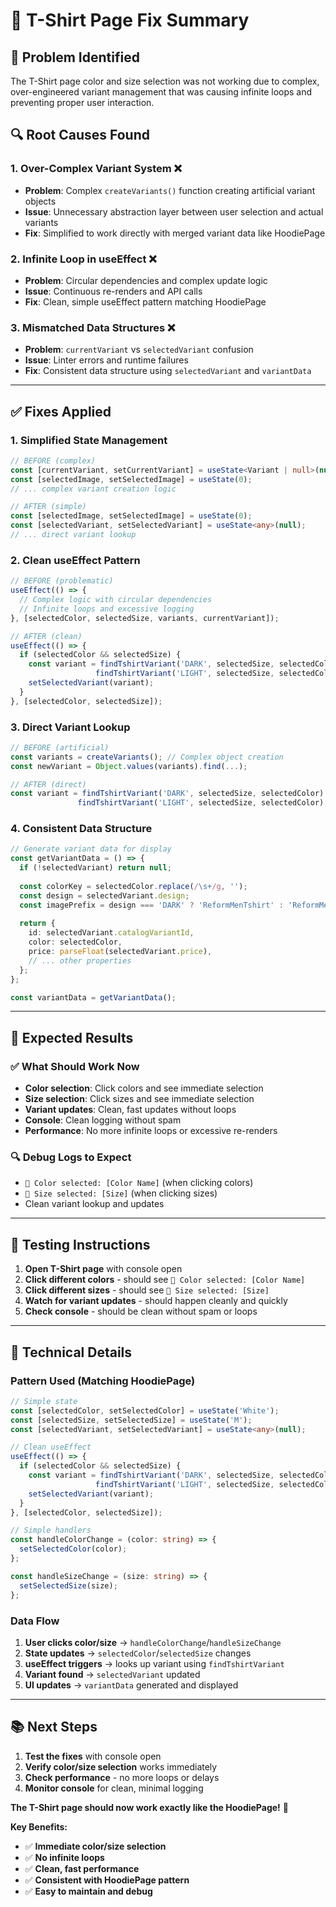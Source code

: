 # 🔧 **T-Shirt Page Fix Summary**

## 🚨 **Problem Identified**
The T-Shirt page color and size selection was not working due to complex, over-engineered variant management that was causing infinite loops and preventing proper user interaction.

## 🔍 **Root Causes Found**

### **1. Over-Complex Variant System** ❌
- **Problem**: Complex `createVariants()` function creating artificial variant objects
- **Issue**: Unnecessary abstraction layer between user selection and actual variants
- **Fix**: Simplified to work directly with merged variant data like HoodiePage

### **2. Infinite Loop in useEffect** ❌
- **Problem**: Circular dependencies and complex update logic
- **Issue**: Continuous re-renders and API calls
- **Fix**: Clean, simple useEffect pattern matching HoodiePage

### **3. Mismatched Data Structures** ❌
- **Problem**: `currentVariant` vs `selectedVariant` confusion
- **Issue**: Linter errors and runtime failures
- **Fix**: Consistent data structure using `selectedVariant` and `variantData`

---

## ✅ **Fixes Applied**

### **1. Simplified State Management**
```typescript
// BEFORE (complex)
const [currentVariant, setCurrentVariant] = useState<Variant | null>(null);
const [selectedImage, setSelectedImage] = useState(0);
// ... complex variant creation logic

// AFTER (simple)
const [selectedImage, setSelectedImage] = useState(0);
const [selectedVariant, setSelectedVariant] = useState<any>(null);
// ... direct variant lookup
```

### **2. Clean useEffect Pattern**
```typescript
// BEFORE (problematic)
useEffect(() => {
  // Complex logic with circular dependencies
  // Infinite loops and excessive logging
}, [selectedColor, selectedSize, variants, currentVariant]);

// AFTER (clean)
useEffect(() => {
  if (selectedColor && selectedSize) {
    const variant = findTshirtVariant('DARK', selectedSize, selectedColor) || 
                   findTshirtVariant('LIGHT', selectedSize, selectedColor);
    setSelectedVariant(variant);
  }
}, [selectedColor, selectedSize]);
```

### **3. Direct Variant Lookup**
```typescript
// BEFORE (artificial)
const variants = createVariants(); // Complex object creation
const newVariant = Object.values(variants).find(...);

// AFTER (direct)
const variant = findTshirtVariant('DARK', selectedSize, selectedColor) || 
               findTshirtVariant('LIGHT', selectedSize, selectedColor);
```

### **4. Consistent Data Structure**
```typescript
// Generate variant data for display
const getVariantData = () => {
  if (!selectedVariant) return null;
  
  const colorKey = selectedColor.replace(/\s+/g, '');
  const design = selectedVariant.design;
  const imagePrefix = design === 'DARK' ? 'ReformMenTshirt' : 'ReformMenTshirtLight';
  
  return {
    id: selectedVariant.catalogVariantId,
    color: selectedColor,
    price: parseFloat(selectedVariant.price),
    // ... other properties
  };
};

const variantData = getVariantData();
```

---

## 🧪 **Expected Results**

### **✅ What Should Work Now**
- **Color selection**: Click colors and see immediate selection
- **Size selection**: Click sizes and see immediate selection
- **Variant updates**: Clean, fast updates without loops
- **Console**: Clean logging without spam
- **Performance**: No more infinite loops or excessive re-renders

### **🔍 Debug Logs to Expect**
- `🎨 Color selected: [Color Name]` (when clicking colors)
- `📏 Size selected: [Size]` (when clicking sizes)
- Clean variant lookup and updates

---

## 🚀 **Testing Instructions**

1. **Open T-Shirt page** with console open
2. **Click different colors** - should see `🎨 Color selected: [Color Name]`
3. **Click different sizes** - should see `📏 Size selected: [Size]`
4. **Watch for variant updates** - should happen cleanly and quickly
5. **Check console** - should be clean without spam or loops

---

## 🔧 **Technical Details**

### **Pattern Used (Matching HoodiePage)**
```typescript
// Simple state
const [selectedColor, setSelectedColor] = useState('White');
const [selectedSize, setSelectedSize] = useState('M');
const [selectedVariant, setSelectedVariant] = useState<any>(null);

// Clean useEffect
useEffect(() => {
  if (selectedColor && selectedSize) {
    const variant = findTshirtVariant('DARK', selectedSize, selectedColor) || 
                   findTshirtVariant('LIGHT', selectedSize, selectedColor);
    setSelectedVariant(variant);
  }
}, [selectedColor, selectedSize]);

// Simple handlers
const handleColorChange = (color: string) => {
  setSelectedColor(color);
};

const handleSizeChange = (size: string) => {
  setSelectedSize(size);
};
```

### **Data Flow**
1. **User clicks color/size** → `handleColorChange`/`handleSizeChange`
2. **State updates** → `selectedColor`/`selectedSize` changes
3. **useEffect triggers** → looks up variant using `findTshirtVariant`
4. **Variant found** → `selectedVariant` updated
5. **UI updates** → `variantData` generated and displayed

---

## 📚 **Next Steps**

1. **Test the fixes** with console open
2. **Verify color/size selection** works immediately
3. **Check performance** - no more loops or delays
4. **Monitor console** for clean, minimal logging

**The T-Shirt page should now work exactly like the HoodiePage!** 🎯

**Key Benefits:**
- ✅ **Immediate color/size selection**
- ✅ **No infinite loops**
- ✅ **Clean, fast performance**
- ✅ **Consistent with HoodiePage pattern**
- ✅ **Easy to maintain and debug**
